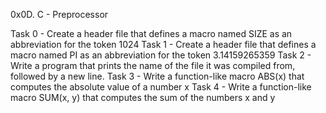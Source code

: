 0x0D. C - Preprocessor

Task 0 - Create a header file that defines a macro named SIZE as an abbreviation for the token 1024
Task 1 - Create a header file that defines a macro named PI as an abbreviation for the token 3.14159265359
Task 2 - Write a program that prints the name of the file it was compiled from, followed by a new line.
Task 3 - Write a function-like macro ABS(x) that computes the absolute value of a number x
Task 4 - Write a function-like macro SUM(x, y) that computes the sum of the numbers x and y
